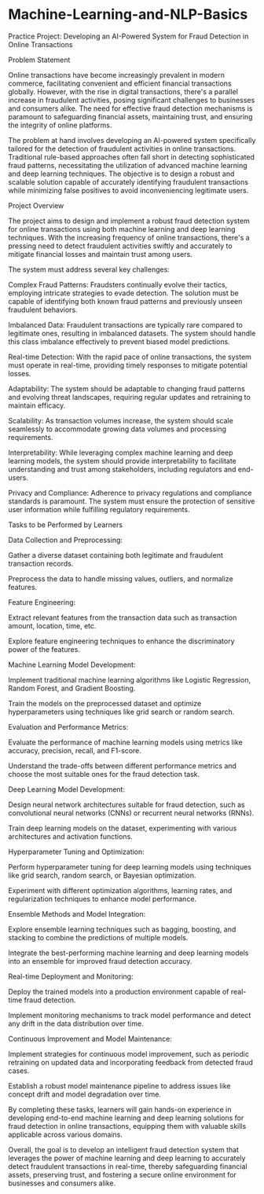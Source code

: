 # Machine-Learning-and-NLP-Basics
Practice Project: Developing an AI-Powered System for Fraud Detection in Online Transactions

Problem Statement

Online transactions have become increasingly prevalent in modern commerce, facilitating convenient and efficient financial transactions globally. However, with the rise in digital transactions, there's a parallel increase in fraudulent activities, posing significant challenges to businesses and consumers alike. The need for effective fraud detection mechanisms is paramount to safeguarding financial assets, maintaining trust, and ensuring the integrity of online platforms.

The problem at hand involves developing an AI-powered system specifically tailored for the detection of fraudulent activities in online transactions. Traditional rule-based approaches often fall short in detecting sophisticated fraud patterns, necessitating the utilization of advanced machine learning and deep learning techniques. The objective is to design a robust and scalable solution capable of accurately identifying fraudulent transactions while minimizing false positives to avoid inconveniencing legitimate users.

Project Overview

The project aims to design and implement a robust fraud detection system for online transactions using both machine learning and deep learning techniques. With the increasing frequency of online transactions, there's a pressing need to detect fraudulent activities swiftly and accurately to mitigate financial losses and maintain trust among users.  

The system must address several key challenges:

Complex Fraud Patterns: Fraudsters continually evolve their tactics, employing intricate strategies to evade detection. The solution must be capable of identifying both known fraud patterns and previously unseen fraudulent behaviors.

Imbalanced Data: Fraudulent transactions are typically rare compared to legitimate ones, resulting in imbalanced datasets. The system should handle this class imbalance effectively to prevent biased model predictions.

Real-time Detection: With the rapid pace of online transactions, the system must operate in real-time, providing timely responses to mitigate potential losses.

Adaptability: The system should be adaptable to changing fraud patterns and evolving threat landscapes, requiring regular updates and retraining to maintain efficacy.

Scalability: As transaction volumes increase, the system should scale seamlessly to accommodate growing data volumes and processing requirements.

Interpretability: While leveraging complex machine learning and deep learning models, the system should provide interpretability to facilitate understanding and trust among stakeholders, including regulators and end-users.

Privacy and Compliance: Adherence to privacy regulations and compliance standards is paramount. The system must ensure the protection of sensitive user information while fulfilling regulatory requirements.

 Tasks to be Performed by Learners

Data Collection and Preprocessing:

Gather a diverse dataset containing both legitimate and fraudulent transaction records.

Preprocess the data to handle missing values, outliers, and normalize features.

Feature Engineering:

Extract relevant features from the transaction data such as transaction amount, location, time, etc.

Explore feature engineering techniques to enhance the discriminatory power of the features.

Machine Learning Model Development:

Implement traditional machine learning algorithms like Logistic Regression, Random Forest, and Gradient Boosting.

Train the models on the preprocessed dataset and optimize hyperparameters using techniques like grid search or random search.

Evaluation and Performance Metrics:

Evaluate the performance of machine learning models using metrics like accuracy, precision, recall, and F1-score.

Understand the trade-offs between different performance metrics and choose the most suitable ones for the fraud detection task.

Deep Learning Model Development:

Design neural network architectures suitable for fraud detection, such as convolutional neural networks (CNNs) or recurrent neural networks (RNNs).

Train deep learning models on the dataset, experimenting with various architectures and activation functions.

Hyperparameter Tuning and Optimization:

Perform hyperparameter tuning for deep learning models using techniques like grid search, random search, or Bayesian optimization.

Experiment with different optimization algorithms, learning rates, and regularization techniques to enhance model performance.

Ensemble Methods and Model Integration:

Explore ensemble learning techniques such as bagging, boosting, and stacking to combine the predictions of multiple models.

Integrate the best-performing machine learning and deep learning models into an ensemble for improved fraud detection accuracy.

Real-time Deployment and Monitoring:

Deploy the trained models into a production environment capable of real-time fraud detection.

Implement monitoring mechanisms to track model performance and detect any drift in the data distribution over time.

Continuous Improvement and Model Maintenance:

Implement strategies for continuous model improvement, such as periodic retraining on updated data and incorporating feedback from detected fraud cases.

Establish a robust model maintenance pipeline to address issues like concept drift and model degradation over time.

 By completing these tasks, learners will gain hands-on experience in developing end-to-end machine learning and deep learning solutions for fraud detection in online transactions, equipping them with valuable skills applicable across various domains.

 Overall, the goal is to develop an intelligent fraud detection system that leverages the power of machine learning and deep learning to accurately detect fraudulent transactions in real-time, thereby safeguarding financial assets, preserving trust, and fostering a secure online environment for businesses and consumers alike.  
